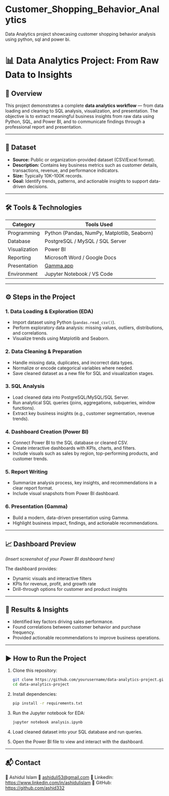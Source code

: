 # Customer_Shopping_Behavior_Analytics
Data Analytics project showcasing customer shopping behavior analysis using python, sql and power bi.


# 📊 Data Analytics Project: From Raw Data to Insights

## 🧠 Overview

This project demonstrates a complete **data analytics workflow** — from data loading and cleaning to SQL analysis, visualization, and presentation. The objective is to extract meaningful business insights from raw data using Python, SQL, and Power BI, and to communicate findings through a professional report and presentation.

---

## 📁 Dataset

* **Source:** Public or organization-provided dataset (CSV/Excel format).
* **Description:** Contains key business metrics such as customer details, transactions, revenue, and performance indicators.
* **Size:** Typically 10K–100K records.
* **Goal:** Identify trends, patterns, and actionable insights to support data-driven decisions.

---

## 🛠️ Tools & Technologies

| Category      | Tools Used                                  |
| ------------- | ------------------------------------------- |
| Programming   | Python (Pandas, NumPy, Matplotlib, Seaborn) |
| Database      | PostgreSQL / MySQL / SQL Server             |
| Visualization | Power BI                                    |
| Reporting     | Microsoft Word / Google Docs                |
| Presentation  | [Gamma.app](https://gamma.app)              |
| Environment   | Jupyter Notebook / VS Code                  |

---

## ⚙️ Steps in the Project

### 1. **Data Loading & Exploration (EDA)**

* Import dataset using Python (`pandas.read_csv()`).
* Perform exploratory data analysis: missing values, outliers, distributions, and correlations.
* Visualize trends using Matplotlib and Seaborn.

### 2. **Data Cleaning & Preparation**

* Handle missing data, duplicates, and incorrect data types.
* Normalize or encode categorical variables where needed.
* Save cleaned dataset as a new file for SQL and visualization stages.

### 3. **SQL Analysis**

* Load cleaned data into PostgreSQL/MySQL/SQL Server.
* Run analytical SQL queries (joins, aggregations, subqueries, window functions).
* Extract key business insights (e.g., customer segmentation, revenue trends).

### 4. **Dashboard Creation (Power BI)**

* Connect Power BI to the SQL database or cleaned CSV.
* Create interactive dashboards with KPIs, charts, and filters.
* Include visuals such as sales by region, top-performing products, and customer trends.

### 5. **Report Writing**

* Summarize analysis process, key insights, and recommendations in a clear report format.
* Include visual snapshots from Power BI dashboard.

### 6. **Presentation (Gamma)**

* Build a modern, data-driven presentation using Gamma.
* Highlight business impact, findings, and actionable recommendations.

---

## 📈 Dashboard Preview

*(Insert screenshot of your Power BI dashboard here)*

The dashboard provides:

* Dynamic visuals and interactive filters
* KPIs for revenue, profit, and growth rate
* Drill-through options for customer and product insights

---

## 🧩 Results & Insights

* Identified key factors driving sales performance.
* Found correlations between customer behavior and purchase frequency.
* Provided actionable recommendations to improve business operations.

---

## ▶️ How to Run the Project

1. Clone this repository:

   ```bash
   git clone https://github.com/yourusername/data-analytics-project.git
   cd data-analytics-project
   ```

2. Install dependencies:

   ```bash
   pip install -r requirements.txt
   ```

3. Run the Jupyter notebook for EDA:

   ```bash
   jupyter notebook analysis.ipynb
   

4. Load cleaned dataset into your SQL database and run queries.

5. Open the Power BI file to view and interact with the dashboard.

---

## 📬 Contact

👤 Ashidul Islam
📧 ashiduli53@gmail.com
💼 LinkedIn: https://www.linkedin.com/in/ashidulislam
📂 GitHub: https://github.com/ashid332


